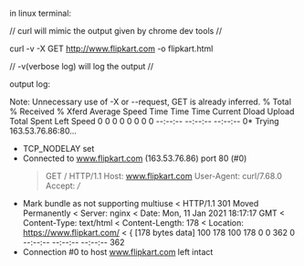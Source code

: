 in linux terminal:

// curl will mimic the output given by chrome dev tools //

curl -v -X GET http://www.flipkart.com -o flipkart.html

// -v(verbose log) will log the output //

output log:

Note: Unnecessary use of -X or --request, GET is already inferred.
% Total % Received % Xferd Average Speed Time Time Time Current
Dload Upload Total Spent Left Speed
0 0 0 0 0 0 0 0 --:--:-- --:--:-- --:--:-- 0\* Trying 163.53.76.86:80...

- TCP_NODELAY set
- Connected to www.flipkart.com (163.53.76.86) port 80 (#0)
  > GET / HTTP/1.1
  > Host: www.flipkart.com
  > User-Agent: curl/7.68.0
  > Accept: _/_

* Mark bundle as not supporting multiuse
  < HTTP/1.1 301 Moved Permanently
  < Server: nginx
  < Date: Mon, 11 Jan 2021 18:17:17 GMT
  < Content-Type: text/html
  < Content-Length: 178
  < Location: https://www.flipkart.com/
  <
  { [178 bytes data]
  100 178 100 178 0 0 362 0 --:--:-- --:--:-- --:--:-- 362
* Connection #0 to host www.flipkart.com left intact
